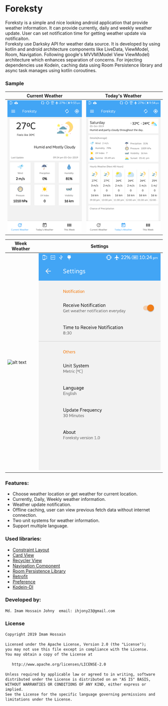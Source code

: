 # Foreksty


Foreksty is a simple and nice looking android application that provide weather information. It can provide currently, daily and weekly weather update. User can set notification time for getting weather update via notificaiton.
<br>Foreksty use Darksky API for weather data source. It is developed by using kotlin and android architecture components like LiveData, ViewModel, Room, Navigation. Following google's MVVM(Model View ViewModel) architecture which enhances separation of concerns. For injecting
dependencies use Kodein, caching data using Room Persistence library and async task manages using kotlin coroutines.


### Sample

Current Weather | Today's Weather
-------------|-----------------
![alt text](Screenshots/_current.png "Current Weather") | ![alt text](Screenshots/_today.png "Today's Weather") 

Week Weather | Settings
-------------|-----------------
![alt text](Screenshots/_today_week.png "This Week") | ![alt text](Screenshots/_settings.png "Settings")


### Features:

* Choose weather location or get weather for current location.
* Currently, Daily, Weekly weather information.
* Weather update notification. 
* Offline caching, user can view previous fetch data without internet connection.
* Two unit systems for weather information.
* Support multiple language.


### Used libraries:

* [Constraint Layout](https://developer.android.com/training/constraint-layout)
* [Card View](https://developer.android.com/guide/topics/ui/layout/cardview)
* [Recycler View](https://developer.android.com/guide/topics/ui/layout/recyclerview)
* [Navigation Component](https://developer.android.com/guide/navigation/navigation-getting-started)
* [Room Persistence Library](https://developer.android.com/topic/libraries/architecture/room)
* [Retrofit](http://square.github.io/retrofit/)
* [Preference](https://developer.android.com/reference/android/preference/Preference)
* [Kodein-DI](https://github.com/Kodein-Framework/Kodein-DI)


### Developed by:

	Md. Imam Hossain Johny  email: ihjony23@gmail.com


### License

```
Copyright 2019 Imam Hossain

Licensed under the Apache License, Version 2.0 (the "License");
you may not use this file except in compliance with the License.
You may obtain a copy of the License at

   http://www.apache.org/licenses/LICENSE-2.0

Unless required by applicable law or agreed to in writing, software
distributed under the License is distributed on an "AS IS" BASIS,
WITHOUT WARRANTIES OR CONDITIONS OF ANY KIND, either express or implied.
See the License for the specific language governing permissions and
limitations under the License.